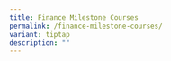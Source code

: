 ```yaml
---
title: Finance Milestone Courses
permalink: /finance-milestone-courses/
variant: tiptap
description: ""
---
```

<p></p>